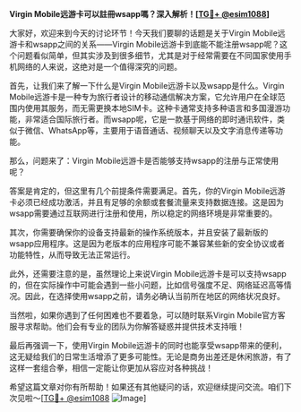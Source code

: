 **Virgin Mobile远游卡可以註冊wsapp嗎？深入解析！[[TG💪+ @esim1088](https://t.me/s/esim1088)]**

大家好，欢迎来到今天的讨论环节！今天我们要聊的话题是关于Virgin Mobile远游卡和wsapp之间的关系——Virgin Mobile远游卡到底能不能注册wsapp呢？这个问题看似简单，但其实涉及到很多细节，尤其是对于经常需要在不同国家使用手机网络的人来说，这绝对是一个值得深究的问题。

首先，让我们来了解一下什么是Virgin Mobile远游卡以及wsapp是什么。Virgin Mobile远游卡是一种专为旅行者设计的移动通信解决方案，它允许用户在全球范围内使用其服务，而无需更换本地SIM卡。这种卡通常支持多种语言和多国漫游功能，非常适合国际旅行者。而wsapp呢，它是一款基于网络的即时通讯软件，类似于微信、WhatsApp等，主要用于语音通话、视频聊天以及文字消息传递等功能。

那么，问题来了：Virgin Mobile远游卡是否能够支持wsapp的注册与正常使用呢？

答案是肯定的，但这里有几个前提条件需要满足。首先，你的Virgin Mobile远游卡必须已经成功激活，并且有足够的余额或套餐流量来支持数据连接。这是因为wsapp需要通过互联网进行注册和使用，所以稳定的网络环境是非常重要的。

其次，你需要确保你的设备支持最新的操作系统版本，并且安装了最新版的wsapp应用程序。这是因为老版本的应用程序可能不兼容某些新的安全协议或者功能特性，从而导致无法正常运行。

此外，还需要注意的是，虽然理论上来说Virgin Mobile远游卡是可以支持wsapp的，但在实际操作中可能会遇到一些小问题，比如信号强度不足、网络延迟高等情况。因此，在选择使用wsapp之前，请务必确认当前所在地区的网络状况良好。

当然啦，如果你遇到了任何困难也不要着急，可以随时联系Virgin Mobile官方客服寻求帮助。他们会有专业的团队为你解答疑惑并提供技术支持哦！

最后再强调一下，使用Virgin Mobile远游卡的同时也能享受wsapp带来的便利，这无疑给我们的日常生活增添了更多可能性。无论是商务出差还是休闲旅游，有了这样一套组合拳，相信一定能让你更加从容应对各种挑战！

希望这篇文章对你有所帮助！如果还有其他疑问的话，欢迎继续提问交流。咱们下次见啦～[[TG💪+ @esim1088](https://t.me/s/esim1088) ![Image](https://i.postimg.cc/4NQfJmqS/Snipaste-2025-05-13-00-14-12.png)]
